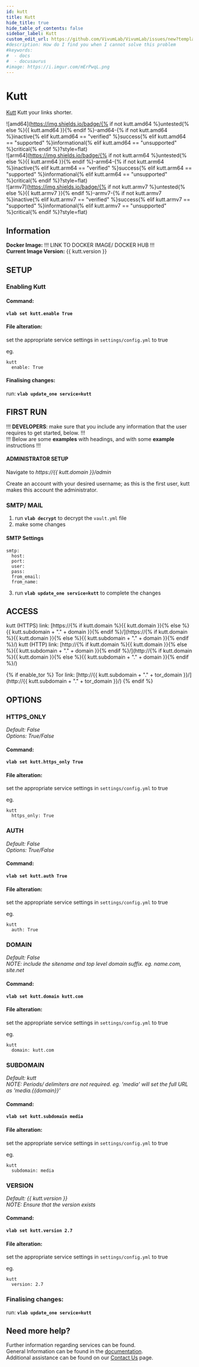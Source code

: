 ```yaml
---
id: kutt
title: Kutt
hide_title: true
hide_table_of_contents: false
sidebar_label: Kutt
custom_edit_url: https://github.com/VivumLab/VivumLab/issues/new?template=documentation.md
#description: How do I find you when I cannot solve this problem
#keywords:
#  - docs
#  - docusaurus
#image: https://i.imgur.com/mErPwqL.png
---
```


# Kutt

[Kutt](https://kutt.it) Kutt your links shorter.

![amd64](https://img.shields.io/badge/{% if not kutt.amd64 %}untested{% else %}{{ kutt.amd64 }}{% endif %}-amd64-{% if not kutt.amd64 %}inactive{% elif kutt.amd64 == "verified" %}success{% elif kutt.amd64 == "supported" %}informational{% elif kutt.amd64 == "unsupported" %}critical{% endif %}?style=flat) <br>
![arm64](https://img.shields.io/badge/{% if not kutt.arm64 %}untested{% else %}{{ kutt.arm64 }}{% endif %}-arm64-{% if not kutt.arm64 %}inactive{% elif kutt.arm64 == "verified" %}success{% elif kutt.arm64 == "supported" %}informational{% elif kutt.arm64 == "unsupported" %}critical{% endif %}?style=flat) <br>
![armv7](https://img.shields.io/badge/{% if not kutt.armv7 %}untested{% else %}{{ kutt.armv7 }}{% endif %}-armv7-{% if not kutt.armv7 %}inactive{% elif kutt.armv7 == "verified" %}success{% elif kutt.armv7 == "supported" %}informational{% elif kutt.armv7 == "unsupported" %}critical{% endif %}?style=flat) <br>

## Information


**Docker Image:** !!! LINK TO DOCKER IMAGE/ DOCKER HUB !!! <br>
**Current Image Version:** {{ kutt.version }}

## SETUP

### Enabling Kutt

#### Command:

**`vlab set kutt.enable True`**

#### File alteration:

set the appropriate service settings in `settings/config.yml` to true

eg.
```
kutt
  enable: True
```

#### Finalising changes:

run: **`vlab update_one service=kutt`**

## FIRST RUN

!!! **DEVELOPERS**: make sure that you include any information that the user requires to get started, below. !!! <br>
!!! Below are some **examples** with headings, and with some **example** instructions !!!

#### ADMINISTRATOR SETUP

Navigate to *https://{{ kutt.domain }}/admin*

Create an account with your desired username; as this is the first user, kutt makes this account the administrator.

### SMTP/ MAIL

1. run **`vlab decrypt`** to decrypt the `vault.yml` file
2. make some changes


#### SMTP Settings
```
smtp:
  host:
  port:
  user:
  pass:
  from_email:
  from_name:
```

3. run **`vlab update_one service=kutt`** to complete the changes


## ACCESS

kutt (HTTPS) link: [https://{% if kutt.domain %}{{ kutt.domain }}{% else %}{{ kutt.subdomain + "." + domain }}{% endif %}/](https://{% if kutt.domain %}{{ kutt.domain }}{% else %}{{ kutt.subdomain + "." + domain }}{% endif %}/)
kutt (HTTP) link: [http://{% if kutt.domain %}{{ kutt.domain }}{% else %}{{ kutt.subdomain + "." + domain }}{% endif %}/](http://{% if kutt.domain %}{{ kutt.domain }}{% else %}{{ kutt.subdomain + "." + domain }}{% endif %}/)

{% if enable_tor %}
Tor link: [http://{{ kutt.subdomain + "." + tor_domain }}/](http://{{ kutt.subdomain + "." + tor_domain }}/)
{% endif %}

## OPTIONS

### HTTPS_ONLY
*Default: False* <br>
*Options: True/False*

#### Command:

**`vlab set kutt.https_only True`**

#### File alteration:

set the appropriate service settings in `settings/config.yml` to true

eg.
```
kutt
  https_only: True
```

### AUTH
*Default: False* <br>
*Options: True/False*

#### Command:

**`vlab set kutt.auth True`**

#### File alteration:

set the appropriate service settings in `settings/config.yml` to true

eg.
```
kutt
  auth: True
```

### DOMAIN
*Default: False* <br>
*NOTE: include the sitename and top level domain suffix. eg. name.com, site.net*

#### Command:

**`vlab set kutt.domain kutt.com`**

#### File alteration:

set the appropriate service settings in `settings/config.yml` to true

eg.
```
kutt
  domain: kutt.com
```

### SUBDOMAIN
*Default: kutt* <br>
*NOTE: Periods/ delimiters are not required. eg. 'media' will set the full URL as 'media.{{domain}}'*

#### Command:

**`vlab set kutt.subdomain media`**

#### File alteration:

set the appropriate service settings in `settings/config.yml` to true

eg.
```
kutt
  subdomain: media
```

### VERSION
*Default: {{  kutt.version  }}* <br>
*NOTE: Ensure that the version exists*

#### Command:

**`vlab set kutt.version 2.7`**

#### File alteration:

set the appropriate service settings in `settings/config.yml` to true

eg.
```
kutt
  version: 2.7
```

### Finalising changes:

run: **`vlab update_one service=kutt`**

## Need more help?
Further information regarding services can be found. <br>
General Information can be found in the [documentation](https://docs.vivumlab.com). <br>
Additional assistance can be found on our [Contact Us](https://docs.vivumlab.com/Contact-us) page.
